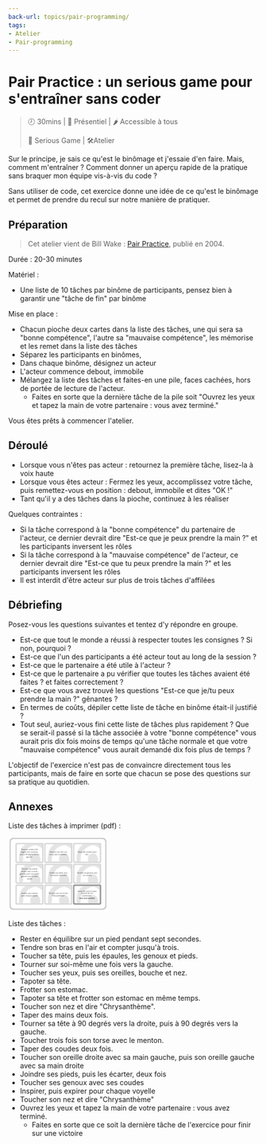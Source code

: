 ```yaml
---
back-url: topics/pair-programming/
tags:
- Atelier
- Pair-programming
---
```


# Pair Practice : un serious game pour s'entraîner sans coder

> 🕗 30mins | 👯 Présentiel | 🌶️ Accessible à tous
>
> 🧩 Serious Game | 🛠️Atelier

Sur le principe, je sais ce qu'est le binômage et j'essaie d'en faire.
Mais, comment m'entraîner ?
Comment donner un aperçu rapide de la pratique sans braquer mon équipe vis-à-vis du code ?

Sans utiliser de code, cet exercice donne une idée de ce qu'est le binômage et permet de prendre du recul sur notre manière de pratiquer.

## Préparation

> Cet atelier vient de Bill Wake : [Pair Practice][pair-practice], publié en 2004.

Durée : 20-30 minutes

Matériel :

- Une liste de 10 tâches par binôme de participants, pensez bien à garantir une "tâche de fin" par binôme

Mise en place :

- Chacun pioche deux cartes dans la liste des tâches, une qui sera sa "bonne compétence", l'autre sa "mauvaise compétence", les mémorise et les remet dans la liste des tâches
- Séparez les participants en binômes,
- Dans chaque binôme, désignez un acteur
- L'acteur commence debout, immobile
- Mélangez la liste des tâches et faites-en une pile, faces cachées, hors de portée de lecture de l'acteur.
  - Faites en sorte que la dernière tâche de la pile soit "Ouvrez les yeux et tapez la main de votre partenaire : vous avez terminé."

Vous êtes prêts à commencer l'atelier.

## Déroulé

- Lorsque vous n'êtes pas acteur : retournez la première tâche, lisez-la à voix haute
- Lorsque vous êtes acteur : Fermez les yeux, accomplissez votre tâche, puis remettez-vous en position : debout, immobile et dites "OK !"
- Tant qu'il y a des tâches dans la pioche, continuez à les réaliser

Quelques contraintes : 

- Si la tâche correspond à la "bonne compétence" du partenaire de l'acteur, ce dernier devrait dire "Est-ce que je peux prendre la main ?" et les participants inversent les rôles
- Si la tâche correspond à la "mauvaise compétence" de l'acteur, ce dernier devrait dire "Est-ce que tu peux prendre la main ?" et les participants inversent les rôles
- Il est interdit d'être acteur sur plus de trois tâches d'affilées

## Débriefing

Posez-vous les questions suivantes et tentez d'y répondre en groupe.

- Est-ce que tout le monde a réussi à respecter toutes les consignes ? Si non, pourquoi ?
- Est-ce que l'un des participants a été acteur tout au long de la session ?
- Est-ce que le partenaire a été utile à l'acteur ?
- Est-ce que le partenaire a pu vérifier que toutes les tâches avaient été faites ? et faites correctement ?
- Est-ce que vous avez trouvé les questions "Est-ce que je/tu peux prendre la main ?" gênantes ?
- En termes de coûts, dépiler cette liste de tâche en binôme était-il justifié ?
- Tout seul, auriez-vous fini cette liste de tâches plus rapidement ? Que se serait-il passé si la tâche associée à votre "bonne compétence" vous aurait pris dix fois moins de temps qu'une tâche normale et que votre "mauvaise compétence" vous aurait demandé dix fois plus de temps ?

L'objectif de l'exercice n'est pas de convaincre directement tous les participants, mais de faire en sorte que chacun se pose des questions sur sa pratique au quotidien.

## Annexes

Liste des tâches à imprimer (pdf) : 

[![Liste de tâches sous format PDF](/assets/files/pair-practice-cards-task-list-preview.png)](/assets/files/pair-practice-cards-task-list.pdf)

Liste des tâches :

- Rester en équilibre sur un pied pendant sept secondes.
- Tendre son bras en l'air et compter jusqu'à trois.
- Toucher sa tête, puis les épaules, les genoux et pieds.
- Tourner sur soi-même une fois vers la gauche.
- Toucher ses yeux, puis ses oreilles, bouche et nez.
- Tapoter sa tête.
- Frotter son estomac.
- Tapoter sa tête et frotter son estomac en même temps.
- Toucher son nez et dire "Chrysanthème".
- Taper des mains deux fois.
- Tourner sa tête à 90 degrés vers la droite, puis à 90 degrés vers la gauche.
- Toucher trois fois son torse avec le menton.
- Taper des coudes deux fois.
- Toucher son oreille droite  avec sa main gauche, puis son oreille gauche avec sa main droite
- Joindre ses pieds, puis les écarter, deux fois
- Toucher ses genoux avec ses coudes
- Inspirer, puis expirer pour chaque voyelle
- Toucher son nez et dire "Chrysanthème"
- Ouvrez les yeux et tapez la main de votre partenaire : vous avez terminé.
    - Faites en sorte que ce soit la dernière tâche de l'exercice pour finir sur une victoire

[pair-practice]: https://xp123.com/articles/pair-practice/